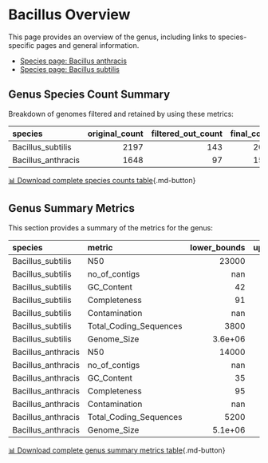 # Bacillus Overview
This page provides an overview of the genus, including links to species-specific pages and general information.

- [Species page: Bacillus anthracis](/Bacillus/Bacillus_anthracis/)
- [Species page: Bacillus subtilis](/Bacillus/Bacillus_subtilis/)
## Genus Species Count Summary
Breakdown of genomes filtered and retained by using these metrics:

| species            |   original_count |   filtered_out_count |   final_count |
|:-------------------|-----------------:|---------------------:|--------------:|
| Bacillus_subtilis  |             2197 |                  143 |          2054 |
| Bacillus_anthracis |             1648 |                   97 |          1551 |


[📊 Download complete species counts table](species_counts.csv){.md-button}
## Genus Summary Metrics
This section provides a summary of the metrics for the genus:

| species            | metric                 |   lower_bounds |   upper_bounds |
|:-------------------|:-----------------------|---------------:|---------------:|
| Bacillus_subtilis  | N50                    |    23000       |      nan       |
| Bacillus_subtilis  | no_of_contigs          |      nan       |      470       |
| Bacillus_subtilis  | GC_Content             |       42       |       45       |
| Bacillus_subtilis  | Completeness           |       91       |      nan       |
| Bacillus_subtilis  | Contamination          |      nan       |       12       |
| Bacillus_subtilis  | Total_Coding_Sequences |     3800       |     5000       |
| Bacillus_subtilis  | Genome_Size            |        3.6e+06 |        4.6e+06 |
| Bacillus_anthracis | N50                    |    14000       |      nan       |
| Bacillus_anthracis | no_of_contigs          |      nan       |      750       |
| Bacillus_anthracis | GC_Content             |       35       |       36       |
| Bacillus_anthracis | Completeness           |       95       |      nan       |
| Bacillus_anthracis | Contamination          |      nan       |        4       |
| Bacillus_anthracis | Total_Coding_Sequences |     5200       |     6100       |
| Bacillus_anthracis | Genome_Size            |        5.1e+06 |        5.9e+06 |


[📊 Download complete genus summary metrics table](genus_summary_metrics.csv){.md-button}
